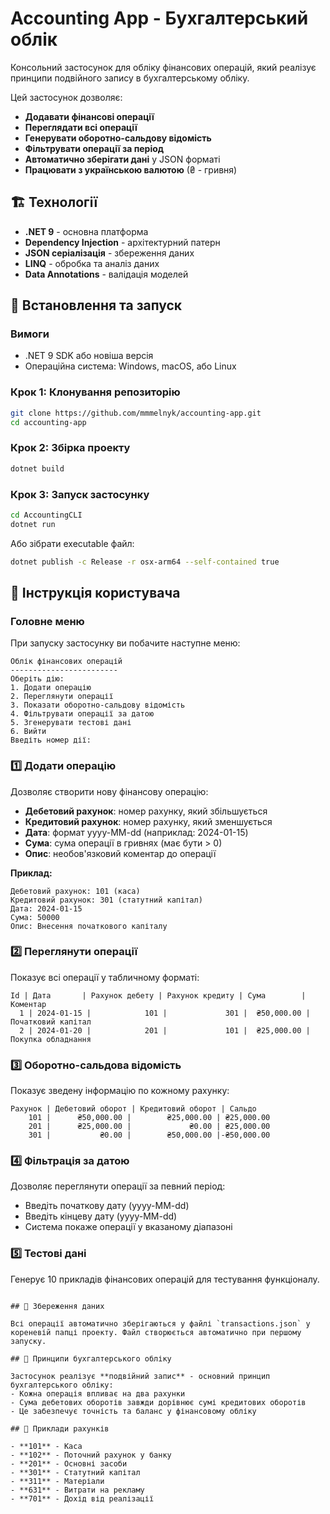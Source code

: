 # Accounting App - Бухгалтерський облік
Консольний застосунок для обліку фінансових операцій, який реалізує принципи подвійного запису в бухгалтерському обліку.

Цей застосунок дозволяє:
- **Додавати фінансові операції**
- **Переглядати всі операції**
- **Генерувати оборотно-сальдову відомість**
- **Фільтрувати операції за період**
- **Автоматично зберігати дані** у JSON форматі
- **Працювати з українською валютою** (₴ - гривня)

## 🏗️ Технології
- **.NET 9** - основна платформа
- **Dependency Injection** - архітектурний патерн
- **JSON серіалізація** - збереження даних
- **LINQ** - обробка та аналіз даних
- **Data Annotations** - валідація моделей

## 🚀 Встановлення та запуск
### Вимоги
- .NET 9 SDK або новіша версія
- Операційна система: Windows, macOS, або Linux

### Крок 1: Клонування репозиторію
```bash
git clone https://github.com/mmmelnyk/accounting-app.git
cd accounting-app
```

### Крок 2: Збірка проекту
```bash
dotnet build
```

### Крок 3: Запуск застосунку
```bash
cd AccountingCLI
dotnet run
```

Або зібрати executable файл:
```bash
dotnet publish -c Release -r osx-arm64 --self-contained true
```

## 📖 Інструкція користувача

### Головне меню
При запуску застосунку ви побачите наступне меню:

```
Облік фінансових операцій
------------------------
Оберіть дію:
1. Додати операцію
2. Переглянути операції
3. Показати оборотно-сальдову відомість
4. Фільтрувати операції за датою
5. Згенерувати тестові дані
6. Вийти
Введіть номер дії:
```

### 1️⃣ Додати операцію
Дозволяє створити нову фінансову операцію:
- **Дебетовий рахунок**: номер рахунку, який збільшується
- **Кредитовий рахунок**: номер рахунку, який зменшується
- **Дата**: формат yyyy-MM-dd (наприклад: 2024-01-15)
- **Сума**: сума операції в гривнях (має бути > 0)
- **Опис**: необов'язковий коментар до операції

**Приклад:**
```
Дебетовий рахунок: 101 (каса)
Кредитовий рахунок: 301 (статутний капітал)
Дата: 2024-01-15
Сума: 50000
Опис: Внесення початкового капіталу
```

### 2️⃣ Переглянути операції
Показує всі операції у табличному форматі:
```
Id | Дата       | Рахунок дебету | Рахунок кредиту | Сума        | Коментар
  1 | 2024-01-15 |            101 |             301 |  ₴50,000.00 | Початковий капітал
  2 | 2024-01-20 |            201 |             101 |  ₴25,000.00 | Покупка обладнання
```

### 3️⃣ Оборотно-сальдова відомість
Показує зведену інформацію по кожному рахунку:
```
Рахунок | Дебетовий оборот | Кредитовий оборот | Сальдо
    101 |      ₴50,000.00 |        ₴25,000.00 | ₴25,000.00
    201 |      ₴25,000.00 |             ₴0.00 | ₴25,000.00
    301 |           ₴0.00 |        ₴50,000.00 |-₴50,000.00
```

### 4️⃣ Фільтрація за датою
Дозволяє переглянути операції за певний період:
- Введіть початкову дату (yyyy-MM-dd)
- Введіть кінцеву дату (yyyy-MM-dd)
- Система покаже операції у вказаному діапазоні

### 5️⃣ Тестові дані
Генерує 10 прикладів фінансових операцій для тестування функціоналу.

```

## 💾 Збереження даних

Всі операції автоматично зберігаються у файлі `transactions.json` у кореневій папці проекту. Файл створюється автоматично при першому запуску.

## 🧪 Принципи бухгалтерського обліку

Застосунок реалізує **подвійний запис** - основний принцип бухгалтерського обліку:
- Кожна операція впливає на два рахунки
- Сума дебетових оборотів завжди дорівнює сумі кредитових оборотів
- Це забезпечує точність та баланс у фінансовому обліку

## 📝 Приклади рахунків

- **101** - Каса
- **102** - Поточний рахунок у банку
- **201** - Основні засоби
- **301** - Статутний капітал
- **311** - Матеріали
- **631** - Витрати на рекламу
- **701** - Дохід від реалізації
